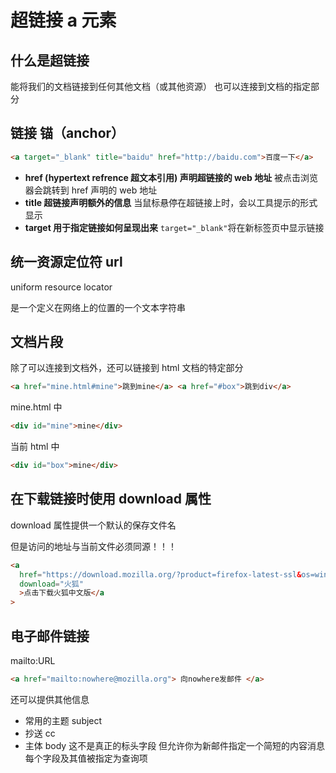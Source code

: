 # 超链接 a 元素

## 什么是超链接

能将我们的文档链接到任何其他文档（或其他资源）
也可以连接到文档的指定部分

## 链接 锚（anchor）

```html
<a target="_blank" title="baidu" href="http://baidu.com">百度一下</a>
```

- **href (hypertext refrence 超文本引用) 声明超链接的 web 地址**
  被点击浏览器会跳转到 href 声明的 web 地址
- **title 超链接声明额外的信息**
  当鼠标悬停在超链接上时，会以工具提示的形式显示
- **target 用于指定链接如何呈现出来**
  `target="_blank"`将在新标签页中显示链接

## 统一资源定位符 url

uniform resource locator

是一个定义在网络上的位置的一个文本字符串

## 文档片段

除了可以连接到文档外，还可以链接到 html 文档的特定部分

```html
<a href="mine.html#mine">跳到mine</a> <a href="#box">跳到div</a>
```

mine.html 中

```html
<div id="mine">mine</div>
```

当前 html 中

```html
<div id="box">mine</div>
```

## 在下载链接时使用 download 属性

download 属性提供一个默认的保存文件名

但是访问的地址与当前文件必须同源！！！

```html
<a
  href="https://download.mozilla.org/?product=firefox-latest-ssl&os=win64&lang=zh-CN"
  download="火狐"
  >点击下载火狐中文版</a
>
```

## 电子邮件链接

mailto:URL

```html
<a href="mailto:nowhere@mozilla.org"> 向nowhere发邮件 </a>
```

还可以提供其他信息

- 常用的主题 subject
- 抄送 cc
- 主体 body
  这不是真正的标头字段 但允许你为新邮件指定一个简短的内容消息
  每个字段及其值被指定为查询项
